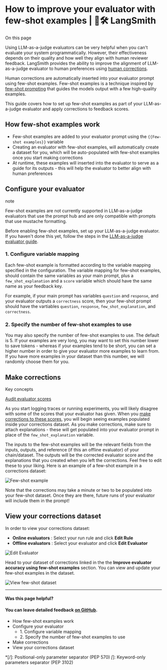 # How to improve your evaluator with few-shot examples | 🦜️🛠️ LangSmith

On this page

Using LLM-as-a-judge evaluators can be very helpful when you can't evaluate your system programmatically. However, their effectiveness depends on their quality and how well they align with human reviewer feedback. LangSmith provides the ability to improve the alignment of LLM-as-a-judge evaluator to human preferences using [human corrections](/evaluation/how_to_guides/create_few_shot_evaluators#make-corrections).

Human corrections are automatically inserted into your evaluator prompt using few-shot examples. Few-shot examples is a technique inspired by [few-shot prompting](https://www.promptingguide.ai/techniques/fewshot) that guides the models output with a few high-quality examples.

This guide covers how to set up few-shot examples as part of your LLM-as-a-judge evaluator and apply corrections to feedback scores.

## How few-shot examples work​

  * Few-shot examples are added to your evaluator prompt using the `{{Few-shot examples}}` variable
  * Creating an evaluator with few-shot examples, will automatically create a dataset for you, which will be auto-populated with few-shot examples once you start making corrections
  * At runtime, these examples will inserted into the evaluator to serve as a guide for its outputs - this will help the evaluator to better align with human preferences

## Configure your evaluator​

note

Few-shot examples are not currently supported in LLM-as-a-judge evaluators that use the prompt hub and are only compatible with prompts that use mustache formatting.

Before enabling few-shot examples, set up your LLM-as-a-judge evaluator. If you haven't done this yet, follow the steps in the [LLM-as-a-judge evaluator guide](/evaluation/how_to_guides/llm_as_judge).

### 1\. Configure variable mapping​

Each few-shot example is formatted according to the variable mapping specified in the configuration. The variable mapping for few-shot examples, should contain the same variables as your main prompt, plus a `few_shot_explanation` and a `score` variable which should have the same name as your feedback key.

For example, if your main prompt has variables `question` and `response`, and your evaluator outputs a `correctness` score, then your few-shot prompt should have the vartiables `question`, `response`, `few_shot_explanation`, and `correctness`.

### 2\. Specify the number of few-shot examples to use​

You may also specify the number of few-shot examples to use. The default is 5. If your examples are very long, you may want to set this number lower to save tokens - whereas if your examples tend to be short, you can set a higher number in order to give your evaluator more examples to learn from. If you have more examples in your dataset than this number, we will randomly choose them for you.

## Make corrections​

Key concepts

[Audit evaluator scores](/evaluation/how_to_guides/audit_evaluator_scores)

As you start logging traces or running experiments, you will likely disagree with some of the scores that your evaluator has given. When you [make corrections to these scores](/evaluation/how_to_guides/audit_evaluator_scores), you will begin seeing examples populated inside your corrections dataset. As you make corrections, make sure to attach explanations - these will get populated into your evaluator prompt in place of the `few_shot_explanation` variable.

The inputs to the few-shot examples will be the relevant fields from the inputs, outputs, and reference (if this an offline evaluator) of your chain/dataset. The outputs will be the corrected evaluator score and the explanations that you created when you left the corrections. Feel free to edit these to your liking. Here is an example of a few-shot example in a corrections dataset:

![Few-shot example](/assets/images/few_shot_example-4f3b0845f355b640df232ccc2d550927.png)

Note that the corrections may take a minute or two to be populated into your few-shot dataset. Once they are there, future runs of your evaluator will include them in the prompt!

## View your corrections dataset​

In order to view your corrections dataset:

  * **Online evaluators** : Select your run rule and click **Edit Rule**
  * **Offline evaluators** : Select your evaluator and click **Edit Evaluator**

![Edit Evaluator](/assets/images/edit_evaluator-386e00fc1f41f249c114ca98ca754fcd.png)

Head to your dataset of corrections linked in the the **Improve evaluator accuracy using few-shot examples** section. You can view and update your few-shot examples in the dataset.

![View few-shot dataset](/assets/images/view_few_shot_ds-28fc666004d1338dbeec99cdb9332c55.png)

* * *

#### Was this page helpful?

  

#### You can leave detailed feedback [on GitHub](https://github.com/langchain-ai/langsmith-docs/issues/new?title=DOC%3A+%3CPlease+write+a+comprehensive+title+after+the+%27DOC%3A+%27+prefix%3E).

  * How few-shot examples work
  * Configure your evaluator
    * 1\. Configure variable mapping
    * 2\. Specify the number of few-shot examples to use
  * Make corrections
  * View your corrections dataset

  *[/]: Positional-only parameter separator (PEP 570)
  *[*]: Keyword-only parameters separator (PEP 3102)